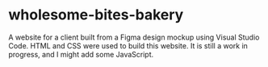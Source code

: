 # wholesome-bites-bakery
A website for a client built from a Figma design mockup using Visual Studio Code. HTML and CSS were used to build this website. It is still a work in progress, and I might add some JavaScript.
